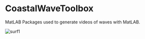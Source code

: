 # CoastalWaveToolbox

MatLAB Packages used to generate videos of waves with MatLAB.

![surf1](https://user-images.githubusercontent.com/28429345/111989707-d9f71480-8b5d-11eb-8a0d-93b92e9c5a04.png)
